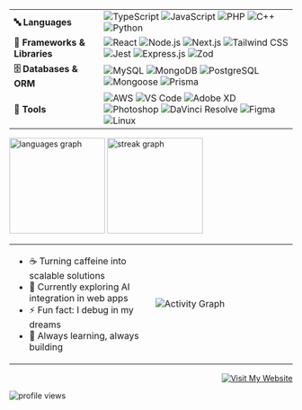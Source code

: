 <table>
  <tr>
    <td><b>🔤 Languages</b></td>
    <td>
      <img src="https://img.shields.io/badge/-TypeScript-3178C6?logo=typescript&logoColor=white&style=for-the-badge" alt="TypeScript" />
      <img src="https://img.shields.io/badge/-JavaScript-F7DF1E?logo=javascript&logoColor=black&style=for-the-badge" alt="JavaScript" />
      <img src="https://img.shields.io/badge/-PHP-777BB4?logo=php&logoColor=white&style=for-the-badge" alt="PHP" />
      <img src="https://img.shields.io/badge/-C++-00599C?logo=cplusplus&logoColor=white&style=for-the-badge" alt="C++" />
      <img src="https://img.shields.io/badge/-Python-3776AB?logo=python&logoColor=white&style=for-the-badge" alt="Python" />
    </td>
  </tr>
  <tr>
    <td><b>🧰 Frameworks & Libraries</b></td>
    <td>
      <img src="https://img.shields.io/badge/-React-61DAFB?logo=react&logoColor=black&style=for-the-badge" alt="React" />
      <img src="https://img.shields.io/badge/-Node.js-339933?logo=node.js&logoColor=white&style=for-the-badge" alt="Node.js" />
      <img src="https://img.shields.io/badge/-Next.js-000000?logo=next.js&logoColor=white&style=for-the-badge" alt="Next.js" />
      <img src="https://img.shields.io/badge/-TailwindCSS-06B6D4?logo=tailwindcss&logoColor=white&style=for-the-badge" alt="Tailwind CSS" />
      <img src="https://img.shields.io/badge/-Jest-C21325?logo=jest&logoColor=white&style=for-the-badge" alt="Jest" />
      <img src="https://img.shields.io/badge/-Express.js-000000?logo=express&logoColor=white&style=for-the-badge" alt="Express.js" />
      <img src="https://img.shields.io/badge/-Zod-3178C6?logoColor=white&style=for-the-badge" alt="Zod" />
    </td>
  </tr>
  <tr>
    <td><b>🗄️ Databases & ORM</b></td>
    <td>
      <img src="https://img.shields.io/badge/-MySQL-4479A1?logo=mysql&logoColor=white&style=for-the-badge" alt="MySQL" />
      <img src="https://img.shields.io/badge/-MongoDB-47A248?logo=mongodb&logoColor=white&style=for-the-badge" alt="MongoDB" />
      <img src="https://img.shields.io/badge/-PostgreSQL-4169E1?logo=postgresql&logoColor=white&style=for-the-badge" alt="PostgreSQL" />
      <img src="https://img.shields.io/badge/-Mongoose-880E4F?logo=mongoose&logoColor=white&style=for-the-badge" alt="Mongoose" />
      <img src="https://img.shields.io/badge/-Prisma-2D3748?logo=prisma&logoColor=white&style=for-the-badge" alt="Prisma" />
    </td>
  </tr>
  <tr>
    <td><b>🔧 Tools</b></td>
    <td>
      <img src="https://img.shields.io/badge/-AWS-232F3E?logo=amazonaws&logoColor=white&style=for-the-badge" alt="AWS" />
      <img src="https://img.shields.io/badge/-VSCode-007ACC?logo=visualstudiocode&logoColor=white&style=for-the-badge" alt="VS Code" />
      <img src="https://img.shields.io/badge/-AdobeXD-FF61F6?logo=adobexd&logoColor=white&style=for-the-badge" alt="Adobe XD" />
      <img src="https://img.shields.io/badge/-Photoshop-31A8FF?logo=adobephotoshop&logoColor=white&style=for-the-badge" alt="Photoshop" />
      <img src="https://img.shields.io/badge/-DaVinciResolve-F2A900?logo=blackmagicdesign&logoColor=black&style=for-the-badge" alt="DaVinci Resolve" />
      <img src="https://img.shields.io/badge/-Figma-F24E1E?logo=figma&logoColor=white&style=for-the-badge" alt="Figma" />
      <img src="https://img.shields.io/badge/-Linux-FCC624?logo=linux&logoColor=black&style=for-the-badge" alt="Linux" />
    </td>
  </tr>
</table>

<div align="left">
  <img src="https://github-readme-stats.vercel.app/api/top-langs?username=flawlessnitin&locale=en&hide_title=true&layout=compact&card_width=320&langs_count=6&theme=radical&hide_border=true&bg_color=0D1117" height="170" alt="languages graph" />
<!--   <img src="https://github-readme-streak-stats.herokuapp.com/?user=flawlessnitin&theme=radical&hide_border=true&background=0D1117" height="170" alt="streak graph" /> -->
    <img src="https://streak-stats.demolab.com?user=flawlessnitin&locale=en&mode=daily&theme=radical&hide_border=true&border_radius=5&order=3" height="170" alt="streak graph"  />
</div>
<div align="left">
  <table>
    <tr>
      <td width="50%">
        <ul>
          <li>☕ Turning caffeine into scalable solutions</li>
          <li>🌱 Currently exploring AI integration in web apps</li>
          <li>⚡ Fun fact: I debug in my dreams</li>
          <li>🚀 Always learning, always building</li>
        </ul>
      </td>
      <td width="50%">
        <img src="https://github-readme-activity-graph.vercel.app/graph?username=flawlessnitin&bg_color=0D1117&color=5BCDEC&line=5BCDEC&point=FFFFFF&hide_border=true" alt="Activity Graph" />
      </td>
    </tr>
  </table>
</div>

<div align="right">
  <a href="https://www.flawlessnitin.live" target="_blank">
    <img src="https://img.shields.io/badge/Let's_Connect-Visit_My_Website-blue?style=for-the-badge&logo=web&logoColor=white" alt="Visit My Website" />
  </a>
</div>

<p align="left">
  <img src="https://komarev.com/ghpvc/?username=flawlessnitin&label=Profile%20views&color=0e75b6&style=flat" alt="profile views" />
</p>
